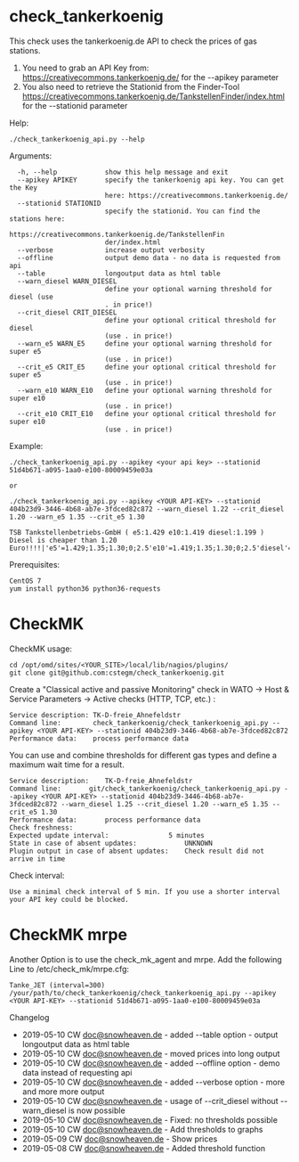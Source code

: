 # check_tankerkoenig

This check uses the tankerkoenig.de API to check the prices of gas stations. 
1. You need to grab an API Key from: https://creativecommons.tankerkoenig.de/ for the --apikey parameter
2. You also need to retrieve the Stationid from the Finder-Tool https://creativecommons.tankerkoenig.de/TankstellenFinder/index.html for the --stationid parameter


Help:
```
./check_tankerkoenig_api.py --help

```

Arguments:
```
  -h, --help            show this help message and exit
  --apikey APIKEY       specify the tankerkoenig api key. You can get the Key
                        here: https://creativecommons.tankerkoenig.de/
  --stationid STATIONID
                        specify the stationid. You can find the stations here:
                        https://creativecommons.tankerkoenig.de/TankstellenFin
                        der/index.html
  --verbose             increase output verbosity
  --offline             output demo data - no data is requested from api
  --table               longoutput data as html table
  --warn_diesel WARN_DIESEL
                        define your optional warning threshold for diesel (use
                        . in price!)
  --crit_diesel CRIT_DIESEL
                        define your optional critical threshold for diesel
                        (use . in price!)
  --warn_e5 WARN_E5     define your optional warning threshold for super e5
                        (use . in price!)
  --crit_e5 CRIT_E5     define your optional critical threshold for super e5
                        (use . in price!)
  --warn_e10 WARN_E10   define your optional warning threshold for super e10
                        (use . in price!)
  --crit_e10 CRIT_E10   define your optional critical threshold for super e10
                        (use . in price!)
```

Example:
```
./check_tankerkoenig_api.py --apikey <your api key> --stationid 51d4b671-a095-1aa0-e100-80009459e03a

or

./check_tankerkoenig_api.py --apikey <YOUR API-KEY> --stationid 404b23d9-3446-4b68-ab7e-3fdced82c872 --warn_diesel 1.22 --crit_diesel 1.20 --warn_e5 1.35 --crit_e5 1.30

TSB Tankstellenbetriebs-GmbH ( e5:1.429 e10:1.419 diesel:1.199 ) Diesel is cheaper than 1.20 Euro!!!!|'e5'=1.429;1.35;1.30;0;2.5'e10'=1.419;1.35;1.30;0;2.5'diesel'=1.199;1.22;1.20;0;2.5
```

Prerequisites:
```
CentOS 7
yum install python36 python36-requests
```

# CheckMK

CheckMK usage:
```
cd /opt/omd/sites/<YOUR_SITE>/local/lib/nagios/plugins/
git clone git@github.com:cstegm/check_tankerkoenig.git
```

Create a "Classical active and passive Monitoring" check in WATO -> Host & Service Parameters -> Active checks (HTTP, TCP, etc.) :
```
Service description: TK-D-freie_Ahnefeldstr
Command line: 	     check_tankerkoenig/check_tankerkoenig_api.py --apikey <YOUR API-KEY> --stationid 404b23d9-3446-4b68-ab7e-3fdced82c872
Performance data:    process performance data
```

You can use and combine thresholds for different gas types and define a maximum wait time for a result.
```
Service description: 	TK-D-freie_Ahnefeldstr
Command line: 		git/check_tankerkoenig/check_tankerkoenig_api.py --apikey <YOUR API-KEY> --stationid 404b23d9-3446-4b68-ab7e-3fdced82c872 --warn_diesel 1.25 --crit_diesel 1.20 --warn_e5 1.35 --crit_e5 1.30
Performance data: 		process performance data
Check freshness: 	
Expected update interval: 				5 minutes
State in case of absent updates: 			UNKNOWN
Plugin output in case of absent updates: 	Check result did not arrive in time
```

Check interval:
```--apikey <YOUR API-KEY>
Use a minimal check interval of 5 min. If you use a shorter interval your API key could be blocked.
```
# CheckMK mrpe
Another Option is to use the check_mk_agent and mrpe. Add the following Line to /etc/check_mk/mrpe.cfg:
```
Tanke_JET (interval=300) /your/path/to/check_tankerkoenig/check_tankerkoenig_api.py --apikey <YOUR API-KEY> --stationid 51d4b671-a095-1aa0-e100-80009459e03a
```

Changelog
- 2019-05-10 CW <doc@snowheaven.de> - added --table option - output longoutput data as html table
- 2019-05-10 CW <doc@snowheaven.de> - moved prices into long output
- 2019-05-10 CW <doc@snowheaven.de> - added --offline option - demo data instead of requesting api
- 2019-05-10 CW <doc@snowheaven.de> - added --verbose option - more and more more output
- 2019-05-10 CW <doc@snowheaven.de> - usage of --crit_diesel without --warn_diesel is now possible
- 2019-05-10 CW <doc@snowheaven.de> - Fixed: no thresholds possible
- 2019-05-10 CW <doc@snowheaven.de> - Add thresholds to graphs
- 2019-05-09 CW <doc@snowheaven.de> - Show prices
- 2019-05-08 CW <doc@snowheaven.de> - Added threshold function
